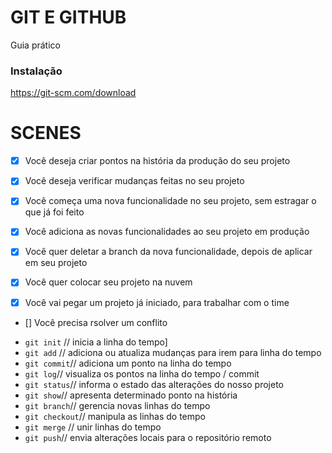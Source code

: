 # GIT E GITHUB

Guia prático

### Instalação

https://git-scm.com/download

# SCENES

- [x] Você deseja criar pontos na história da produção do seu projeto
- [x] Você deseja verificar mudanças feitas no seu projeto

- [x] Você começa uma nova funcionalidade no seu projeto, sem estragar o que já foi feito
- [x] Você adiciona as novas funcionalidades ao seu projeto em produção
- [x] Você quer deletar a branch da nova funcionalidade, depois de aplicar em seu projeto

- [x] Você quer colocar seu projeto na nuvem

- [x] Você vai pegar um projeto já iniciado, para trabalhar com o time
- [] Você precisa rsolver um conflito

* `git init` // inicia a linha do tempo]
* `git add` // adiciona ou atualiza mudanças para irem para linha do tempo
* `git commit`// adiciona um ponto na linha do tempo
* `git log`// visualiza os pontos na linha do tempo / commit
* `git status`// informa o estado das alterações do nosso projeto
* `git show`// apresenta determinado ponto na história
* `git branch`// gerencia novas linhas do tempo
* `git checkout`// manipula as linhas do tempo
* `git merge` // unir linhas do tempo
* `git push`// envia alterações locais para o repositório remoto